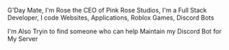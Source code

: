 G'Day Mate, I'm Rose the CEO of Pink Rose Studios, I'm a Full Stack Developer, I code Websites, Applications, Roblox Games, Discord Bots

I'm Also Tryin to find someone who can help Maintain my Discord Bot for My Server
